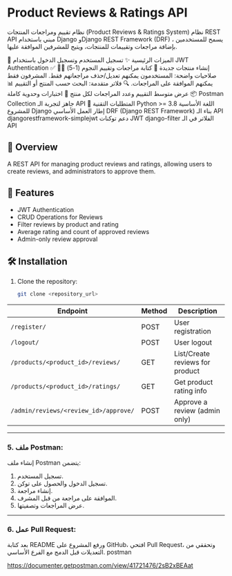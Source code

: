 # Product Reviews & Ratings API
نظام تقييم ومراجعات المنتجات (Product Reviews & Ratings System)
نظام REST API مبني باستخدام Django وDjango REST Framework (DRF) ، يسمح للمستخدمين بإضافة مراجعات وتقييمات للمنتجات، ويتيح للمشرفين الموافقة عليها.

🔧 الميزات الرئيسية
✨ تسجيل المستخدم وتسجيل الدخول باستخدام JWT Authentication
✅ إنشاء منتجات جديدة
💬 كتابة مراجعات وتقييم النجوم (1-5)
👮‍♂️ صلاحيات واضحة:
المستخدمون يمكنهم تعديل/حذف مراجعاتهم فقط.
المشرفون فقط يمكنهم الموافقة على المراجعات.
🔍 فلاتر متقدمة: البحث حسب المنتج أو التقييم
📊 عرض متوسط التقييم وعدد المراجعات لكل منتج
🧪 اختبارات وحدوية كاملة
📦 Postman Collection جاهز لتجربة الـ API
🧩 المتطلبات التقنية
Python >= 3.8
اللغة الأساسية للمشروع
Django
إطار العمل الأساسي
DRF (Django REST Framework)
بناء الـ API
djangorestframework-simplejwt
دعم توكنات JWT
django-filter
الفلاتر في الـ API
## 📖 Overview
A REST API for managing product reviews and ratings, allowing users to create reviews, and administrators to approve them.

## 🚀 Features
- JWT Authentication
- CRUD Operations for Reviews
- Filter reviews by product and rating
- Average rating and count of approved reviews
- Admin-only review approval

## 🛠️ Installation
1. Clone the repository:
   ```bash
   git clone <repository_url>
| Endpoint                              | Method | Description                     |
| ------------------------------------- | ------ | ------------------------------- |
| `/register/`                          | POST   | User registration               |
| `/logout/`                            | POST   | User logout                     |
| `/products/<product_id>/reviews/`     | GET    | List/Create reviews for product |
| `/products/<product_id>/ratings/`     | GET    | Get product rating info         |
| `/admin/reviews/<review_id>/approve/` | POST   | Approve a review (admin only)   |


---

### **5. ملف Postman:**

إنشاء ملف Postman يتضمن:
1. تسجيل المستخدم.
2. تسجيل الدخول والحصول على توكن.
3. إنشاء مراجعة.
4. الموافقة على مراجعة من قبل المشرف.
5. عرض المراجعات وتصفيتها.

---

### **6. عمل Pull Request:**
بعد كتابة README ورفع المشروع على GitHub، افتحي Pull Request، وتحققي من التعديلات قبل الدمج مع الفرع الأساسي.
postman

https://documenter.getpostman.com/view/41721476/2sB2xBEAat